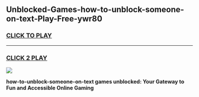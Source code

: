 
## Unblocked-Games-how-to-unblock-someone-on-text-Play-Free-ywr80
<h3>
<a href="https://premium76.site?title=how-to-unblock-someone-on-text&ref=12A">CLICK TO PLAY</a></h3>
<hr>

<h3>
<a href="https://premium76.site?title=how-to-unblock-someone-on-text&ref=12A">CLICK 2 PLAY</a>
  
</h3>

<a href="https://premium76.site?title=how-to-unblock-someone-on-text&ref=12A"><img src="https://clearcache.store/games.png"></a>


**how-to-unblock-someone-on-text games unblocked: Your Gateway to Fun and Accessible Online Gaming**
